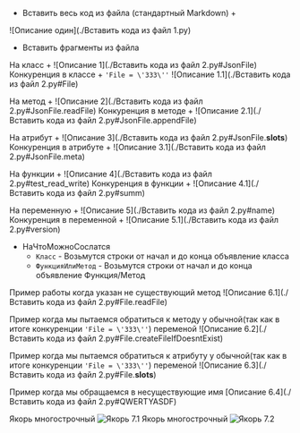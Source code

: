 - Вставить весь код из файла (стандартный Markdown) +

![Описание один](./Вставить кода из файл 1.py)

- Вставить фрагменты из файла

На класс +
![Описание 1](./Вставить кода из файл 2.py#JsonFile)
Конкуренция в классе + `'File = \'333\''`
![Описание 1.1](./Вставить кода из файл 2.py#File)

На метод +
![Описание 2](./Вставить кода из файл 2.py#JsonFile.readFile)
Конкуренция в методе +
![Описание 2.1](./Вставить кода из файл 2.py#JsonFile.appendFile)

На атрибут +
![Описание 3](./Вставить кода из файл 2.py#JsonFile.__slots__)
Конкуренция в атрибуте +
![Описание 3.1](./Вставить кода из файл 2.py#JsonFile.meta)

На функции +
![Описание 4](./Вставить кода из файл 2.py#test_read_write)
Конкуренция в функции +
![Описание 4.1](./Вставить кода из файл 2.py#summ)

На переменную +
![Описание 5](./Вставить кода из файл 2.py#name)
Конкуренция в переменной +
![Описание 5.1](./Вставить кода из файл 2.py#version)

- НаЧтоМожноСослатся
    - `Класс` - Возьмутся строки от начал и до конца объявление класса
    - `ФункцияИлиМетод` - Возьмутся строки от начал и до конца объявление Функция/Метод

Пример работы когда указан не существующий метод
![Описание 6.1](./Вставить кода из файл 2.py#File.readFile)

Пример когда мы пытаемся обратиться к методу у обычной(так как в итоге конкуренции `'File = \'333\''`) переменой
![Описание 6.2](./Вставить кода из файл 2.py#File.createFileIfDoesntExist)

Пример когда мы пытаемся обратиться к атрибуту у обычной(так как в итоге конкуренции `'File = \'333\''`) переменой
![Описание 6.3](./Вставить кода из файл 2.py#File.__slots__)

Пример когда мы обращаемся в несуществующие имя
[Описание 6.4](./Вставить кода из файл 2.py#QWERTYASDF)

Якорь многострочный
![Якорь 7.1](./Якорь.py#РегуляркаДляПоискаАтрибутов)
Якорь многострочный
![Якорь 7.2](./Якорь.py#Документация)
